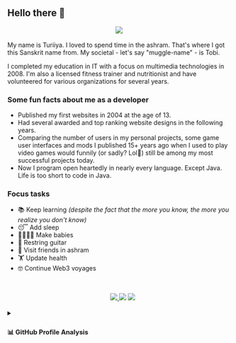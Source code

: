 ## Hello there 👋

<div align="center"><img src="https://capsule-render.vercel.app/api?type=waving&color=gradient&height=110&section=header&animation=twinkling" /></div>

My name is Turiiya. I loved to spend time in the ashram. That's where I got this Sanskrit name from. My societal - let's say "muggle-name" - is Tobi.

I completed my education in IT with a focus on multimedia technologies in 2008. I'm also a licensed fitness trainer and nutritionist and have volunteered for various organizations for several years.

### Some fun facts about me as a developer

- Published my first websites in 2004 at the age of 13.
- Had several awarded and top ranking website designs in the following years.
- Comparing the number of users in my personal projects, some game user interfaces and mods I published 15+ years ago when I used to play video games would funnily (or sadly? Lol🙈) still be among my most successful projects today.
- Now I program open heartedly in nearly every language. Except Java. Life is too short to code in Java.

### Focus tasks

- 📚 Keep learning _(despite the fact that the more you know, the more you realize you don't know)_
- 😴 Add sleep
- 👨‍👩‍👧‍👦 Make babies
- 🎸 Restring guitar
- 🧘 Visit friends in ashram
- 🏋️ Update health
- 🤓 Continue Web3 voyages

##

<br>

<div>
	<section align="center">
		&nbsp; &nbsp;
		<a href="https://github.com/anuraghazra/github-readme-stats">
			<img width="375" src="https://github-readme-stats-git-masterrstaa-rickstaa.vercel.app/api?username=tobealive&count_private=true&include_orgs=true&show_icons=true&theme=tokyonight">
		</a>
		<img src="./empty-path/fix-alignment-on-mobile.gif" width="10">
		<a href="https://github.com/DenverCoder1/github-readme-streak-stats">
			<img width="375" src="https://streak-stats.demolab.com/?user=tobealive&theme=tokyonight">
		</a>
	</section>
	<div>&nbsp;</div>
	<section>
		<details>
			<summary><sub><sup><h2>📊 GitHub Profile Analysis</h2></sup></sub></summary>
			<table align="center">
				<tr>
					<td>
						<br>
						<a href="https://github.com/tobealive"><img align="center" width="420" src="assets/base.svg" alt="Base" /></a><br>
						<img src="./empty-path/fix-alignment-on-mobile.gif" width="360">
					</td>
					<td>
						<sub><em>Default Analysis - Profile Repositories</em></sub><br>
						<a href="https://github.com/tobealive"><img align="center" width="420" src="assets/langs-all.svg" alt="All Commits Analysis"></a><br>
						<br>
						<sub><em>Indepth Analysis - Public Commits (Category: "Programming")</em></sub><br>
						<a href="https://github.com/tobealive"><img align="center" width="420" src="assets/langs-indepth-programming.svg" alt="Programming Category Analysis"></a><br>
						<br>
						<sub><em>Default Analysis - Recent Commits (30 Days)</em></sub><br>
						<a href="https://github.com/tobealive"><img align="center" width="420" src="assets/langs-recent.svg" alt="Recent Analysis"></a><br>
						<a href="https://github.com/tobealive"><img src="./empty-path/fix-alignment-on-mobile.gif" width="360"></a>
					</td>
				</tr>
				<tr>
					<td colspan="2" align="right">
						<sub>
						<sup>Profile Analysis & Language Activity. Generated with <a href="https://github.com/lowlighter/metrics">lowlighter/metrics</a></sup>
						</sub>
					</td>
				</tr>
			</table>
			<details>
			<summary><sub><sup><h3>Language Analysis with <a href="https://github.com/anuraghazra/github-readme-stats">anuraghazra/github-readme-stats</a></h3></sup></sub></summary><br>
			<div align="center">
				<a href="https://github.com/anuraghazra/github-readme-stats">
					<img width="285" src="https://github-readme-stats-git-masterrstaa-rickstaa.vercel.app/api/top-langs/?username=tobealive&count_private=true&include_orgs=true&langs_count=10&hide=Nix&theme=transparent">
				</a>
			</div>
		</details>
		</details>
	</section>
	<div align="center">
		<!--<footer><img src="https://capsule-render.vercel.app/api?type=waving&color=gradient&height=110&section=footer&animation=twinkling" /></footer>-->
	</div>
</div>
